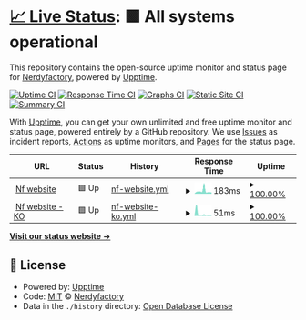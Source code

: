 # [📈 Live Status](https://nerdyfactory.github.io/status): <!--live status--> **🟩 All systems operational**

This repository contains the open-source uptime monitor and status page for [Nerdyfactory](http://nerdyfactory.com), powered by [Upptime](https://github.com/upptime/upptime).

[![Uptime CI](https://github.com/nerdyfactory/status/workflows/Uptime%20CI/badge.svg)](https://github.com/upptime/upptime/actions?query=workflow%3A%22Uptime+CI%22)
[![Response Time CI](https://github.com/nerdyfactory/status/workflows/Response%20Time%20CI/badge.svg)](https://github.com/upptime/upptime/actions?query=workflow%3A%22Response+Time+CI%22)
[![Graphs CI](https://github.com/nerdyfactory/status/workflows/Graphs%20CI/badge.svg)](https://github.com/upptime/upptime/actions?query=workflow%3A%22Graphs+CI%22)
[![Static Site CI](https://github.com/nerdyfactory/status/workflows/Static%20Site%20CI/badge.svg)](https://github.com/upptime/upptime/actions?query=workflow%3A%22Static+Site+CI%22)
[![Summary CI](https://github.com/nerdyfactory/status/workflows/Summary%20CI/badge.svg)](https://github.com/upptime/upptime/actions?query=workflow%3A%22Summary+CI%22)

With [Upptime](https://upptime.js.org), you can get your own unlimited and free uptime monitor and status page, powered entirely by a GitHub repository. We use [Issues](https://github.com/nerdyfactory/status/issues) as incident reports, [Actions](https://github.com/nerdyfactory/status/actions) as uptime monitors, and [Pages](https://nerdyfactory.github.io/status) for the status page.

<!--start: status pages-->
<!-- This summary is generated by Upptime (https://github.com/upptime/upptime) -->
<!-- Do not edit this manually, your changes will be overwritten -->
<!-- prettier-ignore -->
| URL | Status | History | Response Time | Uptime |
| --- | ------ | ------- | ------------- | ------ |
| <img alt="" src="https://favicons.githubusercontent.com/nerdyfactory.com" height="13"> [Nf website](https://nerdyfactory.com) | 🟩 Up | [nf-website.yml](https://github.com/nerdyfactory/status/commits/HEAD/history/nf-website.yml) | <details><summary><img alt="Response time graph" src="./graphs/nf-website/response-time-week.png" height="20"> 183ms</summary><br><a href="https://nerdyfactory.github.io/status/history/nf-website"><img alt="Response time 183" src="https://img.shields.io/endpoint?url=https%3A%2F%2Fraw.githubusercontent.com%2Fnerdyfactory%2Fstatus%2FHEAD%2Fapi%2Fnf-website%2Fresponse-time.json"></a><br><a href="https://nerdyfactory.github.io/status/history/nf-website"><img alt="24-hour response time 86" src="https://img.shields.io/endpoint?url=https%3A%2F%2Fraw.githubusercontent.com%2Fnerdyfactory%2Fstatus%2FHEAD%2Fapi%2Fnf-website%2Fresponse-time-day.json"></a><br><a href="https://nerdyfactory.github.io/status/history/nf-website"><img alt="7-day response time 183" src="https://img.shields.io/endpoint?url=https%3A%2F%2Fraw.githubusercontent.com%2Fnerdyfactory%2Fstatus%2FHEAD%2Fapi%2Fnf-website%2Fresponse-time-week.json"></a><br><a href="https://nerdyfactory.github.io/status/history/nf-website"><img alt="30-day response time 183" src="https://img.shields.io/endpoint?url=https%3A%2F%2Fraw.githubusercontent.com%2Fnerdyfactory%2Fstatus%2FHEAD%2Fapi%2Fnf-website%2Fresponse-time-month.json"></a><br><a href="https://nerdyfactory.github.io/status/history/nf-website"><img alt="1-year response time 183" src="https://img.shields.io/endpoint?url=https%3A%2F%2Fraw.githubusercontent.com%2Fnerdyfactory%2Fstatus%2FHEAD%2Fapi%2Fnf-website%2Fresponse-time-year.json"></a></details> | <details><summary><a href="https://nerdyfactory.github.io/status/history/nf-website">100.00%</a></summary><a href="https://nerdyfactory.github.io/status/history/nf-website"><img alt="All-time uptime 100.00%" src="https://img.shields.io/endpoint?url=https%3A%2F%2Fraw.githubusercontent.com%2Fnerdyfactory%2Fstatus%2FHEAD%2Fapi%2Fnf-website%2Fuptime.json"></a><br><a href="https://nerdyfactory.github.io/status/history/nf-website"><img alt="24-hour uptime 100.00%" src="https://img.shields.io/endpoint?url=https%3A%2F%2Fraw.githubusercontent.com%2Fnerdyfactory%2Fstatus%2FHEAD%2Fapi%2Fnf-website%2Fuptime-day.json"></a><br><a href="https://nerdyfactory.github.io/status/history/nf-website"><img alt="7-day uptime 100.00%" src="https://img.shields.io/endpoint?url=https%3A%2F%2Fraw.githubusercontent.com%2Fnerdyfactory%2Fstatus%2FHEAD%2Fapi%2Fnf-website%2Fuptime-week.json"></a><br><a href="https://nerdyfactory.github.io/status/history/nf-website"><img alt="30-day uptime 100.00%" src="https://img.shields.io/endpoint?url=https%3A%2F%2Fraw.githubusercontent.com%2Fnerdyfactory%2Fstatus%2FHEAD%2Fapi%2Fnf-website%2Fuptime-month.json"></a><br><a href="https://nerdyfactory.github.io/status/history/nf-website"><img alt="1-year uptime 100.00%" src="https://img.shields.io/endpoint?url=https%3A%2F%2Fraw.githubusercontent.com%2Fnerdyfactory%2Fstatus%2FHEAD%2Fapi%2Fnf-website%2Fuptime-year.json"></a></details>
| <img alt="" src="https://favicons.githubusercontent.com/nerdyfactory.com" height="13"> [Nf website - KO](https://nerdyfactory.com/ko/) | 🟩 Up | [nf-website-ko.yml](https://github.com/nerdyfactory/status/commits/HEAD/history/nf-website-ko.yml) | <details><summary><img alt="Response time graph" src="./graphs/nf-website-ko/response-time-week.png" height="20"> 51ms</summary><br><a href="https://nerdyfactory.github.io/status/history/nf-website-ko"><img alt="Response time 51" src="https://img.shields.io/endpoint?url=https%3A%2F%2Fraw.githubusercontent.com%2Fnerdyfactory%2Fstatus%2FHEAD%2Fapi%2Fnf-website-ko%2Fresponse-time.json"></a><br><a href="https://nerdyfactory.github.io/status/history/nf-website-ko"><img alt="24-hour response time 8" src="https://img.shields.io/endpoint?url=https%3A%2F%2Fraw.githubusercontent.com%2Fnerdyfactory%2Fstatus%2FHEAD%2Fapi%2Fnf-website-ko%2Fresponse-time-day.json"></a><br><a href="https://nerdyfactory.github.io/status/history/nf-website-ko"><img alt="7-day response time 51" src="https://img.shields.io/endpoint?url=https%3A%2F%2Fraw.githubusercontent.com%2Fnerdyfactory%2Fstatus%2FHEAD%2Fapi%2Fnf-website-ko%2Fresponse-time-week.json"></a><br><a href="https://nerdyfactory.github.io/status/history/nf-website-ko"><img alt="30-day response time 51" src="https://img.shields.io/endpoint?url=https%3A%2F%2Fraw.githubusercontent.com%2Fnerdyfactory%2Fstatus%2FHEAD%2Fapi%2Fnf-website-ko%2Fresponse-time-month.json"></a><br><a href="https://nerdyfactory.github.io/status/history/nf-website-ko"><img alt="1-year response time 51" src="https://img.shields.io/endpoint?url=https%3A%2F%2Fraw.githubusercontent.com%2Fnerdyfactory%2Fstatus%2FHEAD%2Fapi%2Fnf-website-ko%2Fresponse-time-year.json"></a></details> | <details><summary><a href="https://nerdyfactory.github.io/status/history/nf-website-ko">100.00%</a></summary><a href="https://nerdyfactory.github.io/status/history/nf-website-ko"><img alt="All-time uptime 100.00%" src="https://img.shields.io/endpoint?url=https%3A%2F%2Fraw.githubusercontent.com%2Fnerdyfactory%2Fstatus%2FHEAD%2Fapi%2Fnf-website-ko%2Fuptime.json"></a><br><a href="https://nerdyfactory.github.io/status/history/nf-website-ko"><img alt="24-hour uptime 100.00%" src="https://img.shields.io/endpoint?url=https%3A%2F%2Fraw.githubusercontent.com%2Fnerdyfactory%2Fstatus%2FHEAD%2Fapi%2Fnf-website-ko%2Fuptime-day.json"></a><br><a href="https://nerdyfactory.github.io/status/history/nf-website-ko"><img alt="7-day uptime 100.00%" src="https://img.shields.io/endpoint?url=https%3A%2F%2Fraw.githubusercontent.com%2Fnerdyfactory%2Fstatus%2FHEAD%2Fapi%2Fnf-website-ko%2Fuptime-week.json"></a><br><a href="https://nerdyfactory.github.io/status/history/nf-website-ko"><img alt="30-day uptime 100.00%" src="https://img.shields.io/endpoint?url=https%3A%2F%2Fraw.githubusercontent.com%2Fnerdyfactory%2Fstatus%2FHEAD%2Fapi%2Fnf-website-ko%2Fuptime-month.json"></a><br><a href="https://nerdyfactory.github.io/status/history/nf-website-ko"><img alt="1-year uptime 100.00%" src="https://img.shields.io/endpoint?url=https%3A%2F%2Fraw.githubusercontent.com%2Fnerdyfactory%2Fstatus%2FHEAD%2Fapi%2Fnf-website-ko%2Fuptime-year.json"></a></details>

<!--end: status pages-->

[**Visit our status website →**](https://nerdyfactory.github.io/status)

## 📄 License

- Powered by: [Upptime](https://github.com/upptime/upptime)
- Code: [MIT](./LICENSE) © [Nerdyfactory](http://nerdyfactory.com)
- Data in the `./history` directory: [Open Database License](https://opendatacommons.org/licenses/odbl/1-0/)
